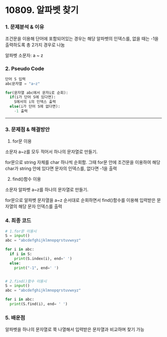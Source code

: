 # 10809. 알파벳 찾기

### 1. 문제분석 & 이유

조건문을 이용해 단어에 포함되어있는 경우는 해당 알파벳의 인덱스를, 없을 때는 -1을 출력하도록 총 2가지 경우로 나눔

알파벳 소문자: a ~ z

### 2. Pseudo Code

```python
단어 S 입력
abc문자열 = "a~z"

for(문자열 abc에서 문자i로 순회):
  if(i가 단어 S에 있다면):
    S에서의 i의 인덱스 출력
  else(i가 단어 S에 없다면):
    -1 출력

```

---

### 3. 문제점 & 해결방안

1. for문 이용

소문자 a~z를 모두 적어서 하나의 문자열로 만들기.

for문으로 string 자체를 char 하나씩 순회함. 그때 for문 안에 조건문을 이용하여 해당 char가
string 안에 있다면 문자의 인덱스를, 없다면 -1을 출력

2. find()함수 이용

소문자 알파벳 a~z를 하나의 문자열로 만들기.

for문으로 알파벳 문자열을 a~z 순서대로 순회하면서 find()함수를 이용해 입력받은 문자열의 해당 문자 인덱스를 출력

### 4. 최종 코드

```python
# 1.for문 이용시
S = input()
abc = "abcdefghijklmnopqrstuvwxyz"

for i in abc:
  if i in S:
    print(S.index(i), end=' ')
  else:
    print("-1", end=' ')


# 2.find()함수 이용시
S = input()
abc = "abcdefghijklmnopqrstuvwxyz"

for i in abc:
  print(S.find(i), end= ' ')
```

### 5. 배운점

알파벳을 하나의 문자열로 쭉 나열해서 입력받은 문자열과 비교하며 찾기 가능
